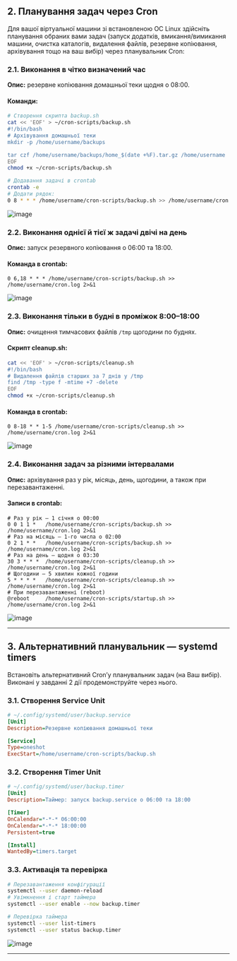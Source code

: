 
## 2. Планування задач через Cron

Для вашої віртуальної машини зі встановленою ОС Linux здійсніть планування обраних вами задач (запуск додатків, вмикання/вимикання машини, очистка каталогів, видалення файлів, резервне копіювання, архівування тощо на ваш вибір) через планувальник Cron:

### 2.1. Виконання в чітко визначений час

**Опис:** резервне копіювання домашньої теки щодня о 08:00.

#### Команди:

```bash
# Створення скрипта backup.sh
cat << 'EOF' > ~/cron-scripts/backup.sh
#!/bin/bash
# Архівування домашньої теки
mkdir -p /home/username/backups

tar czf /home/username/backups/home_$(date +%F).tar.gz /home/username
EOF
chmod +x ~/cron-scripts/backup.sh

# Додавання задачі в crontab
crontab -e
# Додати рядок:
0 8 * * * /home/username/cron-scripts/backup.sh >> /home/username/cron.log 2>&1
```

![image](https://github.com/user-attachments/assets/0f302750-3557-4a0a-b18f-eda115f82983)


### 2.2. Виконання однієї й тієї ж задачі двічі на день

**Опис:** запуск резервного копіювання о 06:00 та 18:00.

#### Команда в crontab:

```cron
0 6,18 * * * /home/username/cron-scripts/backup.sh >> /home/username/cron.log 2>&1
```

![image](https://github.com/user-attachments/assets/c29aa20d-2794-47f3-8431-7c83007258db)


### 2.3. Виконання тільки в будні в проміжок 8:00–18:00

**Опис:** очищення тимчасових файлів `/tmp` щогодини по буднях.

#### Скрипт cleanup.sh:

```bash
cat << 'EOF' > ~/cron-scripts/cleanup.sh
#!/bin/bash
# Видалення файлів старших за 7 днів у /tmp
find /tmp -type f -mtime +7 -delete
EOF
chmod +x ~/cron-scripts/cleanup.sh
```

#### Команда в crontab:

```cron
0 8-18 * * 1-5 /home/username/cron-scripts/cleanup.sh >> /home/username/cron.log 2>&1
```

![image](https://github.com/user-attachments/assets/ea1f4974-348a-49c1-b914-907951c7c9fe)


### 2.4. Виконання задач за різними інтервалами

**Опис:** архівування раз у рік, місяць, день, щогодини, а також при перезавантаженні.

#### Записи в crontab:

```cron
# Раз у рік — 1 січня о 00:00
0 0 1 1 *   /home/username/cron-scripts/backup.sh >> /home/username/cron.log 2>&1
# Раз на місяць — 1-го числа о 02:00
0 2 1 * *   /home/username/cron-scripts/backup.sh >> /home/username/cron.log 2>&1
# Раз на день — щодня о 03:30
30 3 * * *  /home/username/cron-scripts/cleanup.sh >> /home/username/cron.log 2>&1
# Щогодини — 5 хвилин кожної години
5 * * * *   /home/username/cron-scripts/cleanup.sh >> /home/username/cron.log 2>&1
# При перезавантаженні (reboot)
@reboot     /home/username/cron-scripts/startup.sh >> /home/username/cron.log 2>&1
```
![image](https://github.com/user-attachments/assets/604474d4-ced2-47f4-8a4c-854b08b54ae0)

---

## 3. Альтернативний планувальник — systemd timers

Встановіть альтернативний Cron’у планувальник задач (на Ваш вибір). Виконані у завданні 2 дії продемонструйте через нього.

### 3.1. Створення Service Unit

```ini
# ~/.config/systemd/user/backup.service
[Unit]
Description=Резервне копіювання домашньої теки

[Service]
Type=oneshot
ExecStart=/home/username/cron-scripts/backup.sh
```

### 3.2. Створення Timer Unit

```ini
# ~/.config/systemd/user/backup.timer
[Unit]
Description=Таймер: запуск backup.service о 06:00 та 18:00

[Timer]
OnCalendar=*-*-* 06:00:00
OnCalendar=*-*-* 18:00:00
Persistent=true

[Install]
WantedBy=timers.target
```

### 3.3. Активація та перевірка

```bash
# Перезавантаження конфігурації
systemctl --user daemon-reload
# Увімкнення і старт таймера
systemctl --user enable --now backup.timer

# Перевірка таймера
systemctl --user list-timers
systemctl --user status backup.timer
```

![image](https://github.com/user-attachments/assets/1624175a-4b8f-4afe-8340-50e794f347bd)


---

